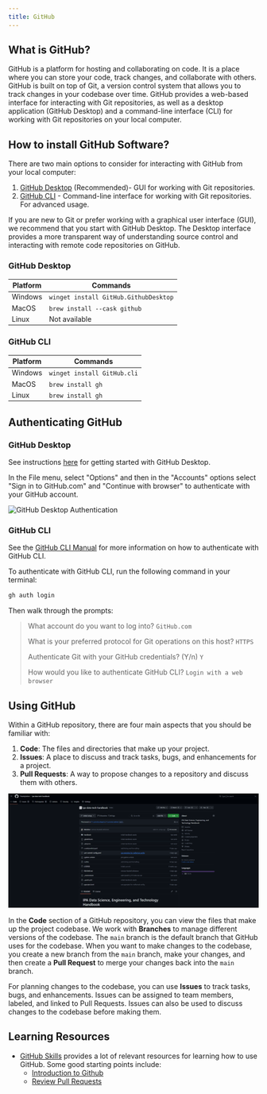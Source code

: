 ```yaml
---
title: GitHub
---
```


## What is GitHub?

GitHub is a platform for hosting and collaborating on code. It is a place where you can
store your code, track changes, and collaborate with others. GitHub is built on top of
Git, a version control system that allows you to track changes in your codebase over
time. GitHub provides a web-based interface for interacting with Git repositories, as
well as a desktop application (GitHub Desktop) and a command-line interface (CLI) for
working with Git repositories on your local computer.

## How to install GitHub Software?

There are two main options to consider for interacting with GitHub from your local
computer:

1. [GitHub Desktop](https://docs.github.com/en/desktop) (Recommended)- GUI for working
   with Git repositories.
1. [GitHub CLI](https://docs.github.com/en/github-cli) - Command-line interface for
   working with Git repositories. For advanced usage.

If you are new to Git or prefer working with a graphical user interface (GUI), we
recommend that you start with GitHub Desktop. The Desktop interface provides a more
transparent way of understanding source control and interacting with remote code
repositories on GitHub.

### GitHub Desktop

| Platform | Commands                              |
| -------- | ------------------------------------- |
| Windows  | `winget install GitHub.GithubDesktop` |
| MacOS    | `brew install --cask github`          |
| Linux    | Not available                         |

### GitHub CLI

| Platform | Commands                    |
| -------- | --------------------------- |
| Windows  | `winget install GitHub.cli` |
| MacOS    | `brew install gh`           |
| Linux    | `brew install gh`           |

## Authenticating GitHub

### GitHub Desktop

See instructions
[here](https://docs.github.com/en/desktop/overview/getting-started-with-github-desktop)
for getting started with GitHub Desktop.

In the File menu, select "Options" and then in the "Accounts" options select "Sign in to
GitHub.com" and "Continue with browser" to authenticate with your GitHub account.

![GitHub Desktop Authentication](../assets/images/github-desktop-auth.gif)

### GitHub CLI

See the [GitHub CLI Manual](https://cli.github.com/manual/) for more information on how
to authenticate with GitHub CLI.

To authenticate with GitHub CLI, run the following command in your terminal:

```bash
gh auth login
```

Then walk through the prompts:

> What account do you want to log into? `GitHub.com`
>
> What is your preferred protocol for Git operations on this host? `HTTPS`
>
> Authenticate Git with your GitHub credentials? (Y/n) `Y`
>
> How would you like to authenticate GitHub CLI? `Login with a web browser`

## Using GitHub

Within a GitHub repository, there are four main aspects that you should be familiar
with:

1. **Code**: The files and directories that make up your project.
1. **Issues**: A place to discuss and track tasks, bugs, and enhancements for a project.
1. **Pull Requests**: A way to propose changes to a repository and discuss them with
   others.

![GitHub Repository Aspects](../assets/images/software/github-repo.png)

In the **Code** section of a GitHub repository, you can view the files that make up the
project codebase. We work with **Branches** to manage different versions of the
codebase. The `main` branch is the default branch that GitHub uses for the codebase.
When you want to make changes to the codebase, you create a new branch from the `main`
branch, make your changes, and then create a **Pull Request** to merge your changes back
into the `main` branch.

For planning changes to the codebase, you can use **Issues** to track tasks, bugs, and
enhancements. Issues can be assigned to team members, labeled, and linked to Pull
Requests. Issues can also be used to discuss changes to the codebase before making them.

## Learning Resources

- [GitHub Skills](https://skills.github.com/) provides a lot of relevant resources for
  learning how to use GitHub. Some good starting points include:
  - [Introduction to Github](https://github.com/skills/introduction-to-github)
  - [Review Pull Requests](https://github.com/skills/review-pull-requests)
